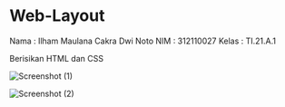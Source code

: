 # Web-Layout

Nama : Ilham Maulana Cakra Dwi Noto
NIM : 312110027
Kelas : TI.21.A.1

Berisikan HTML dan CSS

![Screenshot (1)](https://user-images.githubusercontent.com/92771347/224871542-3f888067-6386-4be5-bff4-583290bf52c1.png)

![Screenshot (2)](https://user-images.githubusercontent.com/92771347/224871682-70b3751b-7077-4034-b0f3-d12e067e0046.png)
